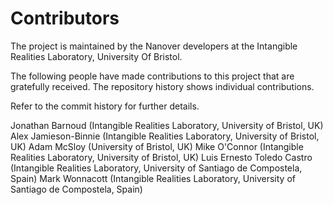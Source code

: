 # Contributors 

The project is maintained by the Nanover developers at the 
Intangible Realities Laboratory, University Of Bristol.

The following people have made contributions to this project that are gratefully received. The repository
history shows individual contributions.

Refer to the commit history for further details.

Jonathan Barnoud (Intangible Realities Laboratory, University of Bristol, UK)
Alex Jamieson-Binnie (Intangible Realities Laboratory, University of Bristol, UK)
Adam McSloy (University of Bristol, UK)
Mike O'Connor (Intangible Realities Laboratory, University of Bristol, UK)
Luis Ernesto Toledo Castro (Intangible Realities Laboratory, University of Santiago de Compostela, Spain)
Mark Wonnacott (Intangible Realities Laboratory, University of Santiago de Compostela, Spain)

